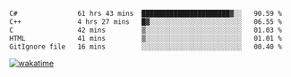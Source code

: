 <!--START_SECTION:waka-->

```txt
C#               61 hrs 43 mins  ██████████████████████▓░░   90.59 %
C++              4 hrs 27 mins   █▓░░░░░░░░░░░░░░░░░░░░░░░   06.55 %
C                42 mins         ▒░░░░░░░░░░░░░░░░░░░░░░░░   01.03 %
HTML             41 mins         ▒░░░░░░░░░░░░░░░░░░░░░░░░   01.01 %
GitIgnore file   16 mins         ░░░░░░░░░░░░░░░░░░░░░░░░░   00.40 %
```

<!--END_SECTION:waka-->
[![wakatime](https://wakatime.com/badge/user/6c2f442e-41b4-42e3-bc06-d5d8203ad1da.svg)](https://wakatime.com/@6c2f442e-41b4-42e3-bc06-d5d8203ad1da)
